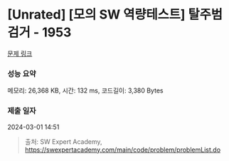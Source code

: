 # [Unrated] [모의 SW 역량테스트] 탈주범 검거 - 1953 

[문제 링크](https://swexpertacademy.com/main/code/problem/problemDetail.do?contestProbId=AV5PpLlKAQ4DFAUq) 

### 성능 요약

메모리: 26,368 KB, 시간: 132 ms, 코드길이: 3,380 Bytes

### 제출 일자

2024-03-01 14:51



> 출처: SW Expert Academy, https://swexpertacademy.com/main/code/problem/problemList.do